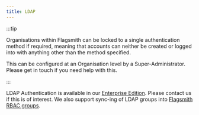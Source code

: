 ```yaml
---
title: LDAP
---
```


:::tip

Organisations within Flagsmith can be locked to a single authentication method if required, meaning that accounts can
neither be created or logged into with anything other than the method specified.

This can be configured at an Organisation level by a Super-Administrator. Please get in touch if you need help with
this.

:::

LDAP Authentication is available in our [Enterprise Edition](/deployment/configuration/enterprise-edition.md). Please
contact us if this is of interest. We also support sync-ing of LDAP groups into
[Flagsmith RBAC groups](/system-administration/rbac).
